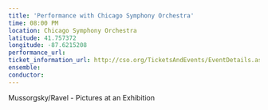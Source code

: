 ```yaml
---
title: 'Performance with Chicago Symphony Orchestra'
time: 08:00 PM
location: Chicago Symphony Orchestra
latitude: 41.757372
longitude: -87.6215208
performance_url: 
ticket_information_url: http://cso.org/TicketsAndEvents/EventDetails.aspx?eid=5624
ensemble: 
conductor: 
---
```

Mussorgsky/Ravel - Pictures at an Exhibition